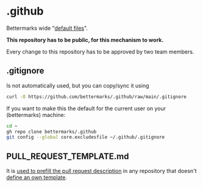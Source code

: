 # .github

Bettermarks wide "[default files](https://docs.github.com/en/github/building-a-strong-community/creating-a-default-community-health-file)".

**This repository has to be public, for this mechanism to work.**

Every change to this repository has to be approved by two team members.

## .gitignore

Is not automatically used, but you can copy/sync it using
```bash
curl -O https://github.com/bettermarks/.github/raw/main/.gitignore
```

If you want to make this the default for the current user on your (bettermarks) machine:
```bash
cd ~
gh repo clone bettermarks/.github
git config --global core.excludesfile ~/.github/.gitignore
```

## PULL_REQUEST_TEMPLATE.md

It is [used to prefill the pull request description](https://docs.github.com/en/communities/using-templates-to-encourage-useful-issues-and-pull-requests/about-issue-and-pull-request-templates#pull-request-templates) 
in any repository that doesn't [define an own template](https://docs.github.com/en/communities/using-templates-to-encourage-useful-issues-and-pull-requests/creating-a-pull-request-template-for-your-repository).
